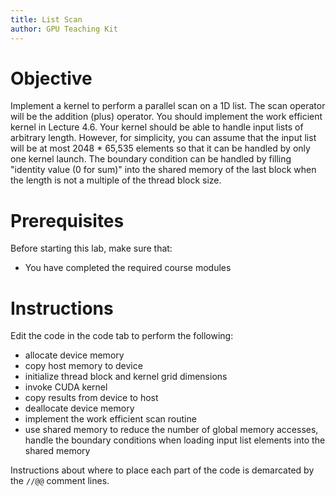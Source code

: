 ```yaml
---
title: List Scan
author: GPU Teaching Kit
---
```


# Objective

Implement a kernel to perform a parallel scan on a 1D list.
The scan operator will be the addition (plus) operator.
You should implement the work efficient kernel in Lecture 4.6.
Your kernel should be able to handle input lists of arbitrary length.
However, for simplicity, you can assume that the input list will be at most 2048 * 65,535 elements so that it can be handled by only one kernel launch.
The boundary condition can be handled by filling "identity value (0 for sum)" into the shared memory of the last block when the length is not a multiple of the thread block size.

# Prerequisites

Before starting this lab, make sure that:

* You have completed the required course modules

# Instructions

Edit the code in the code tab to perform the following:

- allocate device memory
- copy host memory to device
- initialize thread block and kernel grid dimensions
- invoke CUDA kernel
- copy results from device to host
- deallocate device memory
- implement the work efficient scan routine
- use shared memory to reduce the number of global memory accesses, handle the boundary conditions when loading input list elements into the shared memory

Instructions about where to place each part of the code is
demarcated by the `//@@` comment lines.
